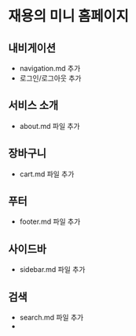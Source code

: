 # 재용의 미니 홈페이지

## 내비게이션
- navigation.md 추가
- 로그인/로그아웃 추가

## 서비스 소개
- about.md 파일 추가

## 장바구니
- cart.md 파일 추가


## 푸터
- footer.md 파일 추가

## 사이드바
- sidebar.md 파일 추가

## 검색
- search.md 파일 추가
- 